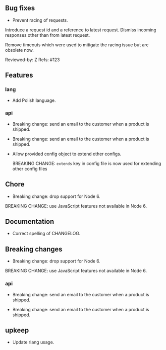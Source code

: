 <!-- NEWS.md is maintained by https://cynkra.github.io/fledge, do not edit -->

## Bug fixes

- Prevent racing of requests.

Introduce a request id and a reference to latest request. Dismiss
incoming responses other than from latest request.

Remove timeouts which were used to mitigate the racing issue but are
obsolete now.

Reviewed-by: Z
Refs: #123

## Features

### lang 

- Add Polish language.

### api 

- Breaking change: send an email to the customer when a product is shipped.

- Breaking change: send an email to the customer when a product is shipped.

- Allow provided config object to extend other configs.

  BREAKING CHANGE: `extends` key in config file is now used for extending other config files

## Chore

- Breaking change: drop support for Node 6.

BREAKING CHANGE: use JavaScript features not available in Node 6.

## Documentation

- Correct spelling of CHANGELOG.

## Breaking changes

- Breaking change: drop support for Node 6.

BREAKING CHANGE: use JavaScript features not available in Node 6.

### api 

- Breaking change: send an email to the customer when a product is shipped.

- Breaking change: send an email to the customer when a product is shipped.

## upkeep

- Update rlang usage.


